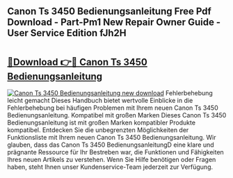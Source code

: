 ## Canon Ts 3450 Bedienungsanleitung Free Pdf Download - Part-Pm1 New Repair Owner Guide - User Service Edition fJh2H

# <h2><a href="http://df2czi.blite.top/?on=Canon+Ts+3450+Bedienungsanleitung">🔗Download 👉🔴 Canon Ts 3450 Bedienungsanleitung</a></h2>

[![Canon Ts 3450 Bedienungsanleitung new download](https://i.imgur.com/lujVjoI.png)](http://df2czi.blite.top/?on=Canon+Ts+3450+Bedienungsanleitung)
Fehlerbehebung leicht gemacht Dieses Handbuch bietet wertvolle Einblicke in die Fehlerbehebung bei häufigen Problemen mit Ihrem neuen Canon Ts 3450 Bedienungsanleitung. Kompatibel mit großen Marken Dieses Canon Ts 3450 Bedienungsanleitung ist mit großen Marken kompatibler Produkte kompatibel. Entdecken Sie die unbegrenzten Möglichkeiten der Funktionsliste mit Ihrem neuen Canon Ts 3450 Bedienungsanleitung. Wir glauben, dass das Canon Ts 3450 BedienungsanleitungD eine klare und prägnante Ressource für Ihr Bestreben war, die Funktionen und Fähigkeiten Ihres neuen Artikels zu verstehen. Wenn Sie Hilfe benötigen oder Fragen haben, steht Ihnen unser Kundenservice-Team jederzeit zur Verfügung.
